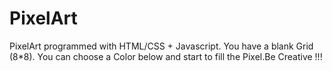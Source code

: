 # PixelArt
PixelArt programmed with HTML/CSS + Javascript.
You have a blank Grid (8*8). You can choose a Color below and start to fill the Pixel.Be Creative !!!
